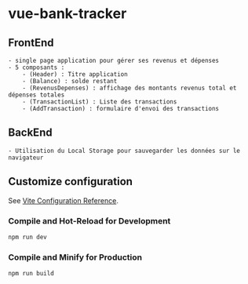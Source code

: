 # vue-bank-tracker

## FrontEnd
	- single page application pour gérer ses revenus et dépenses
	- 5 composants :
		- (Header) : Titre application
		- (Balance) : solde restant
		- (RevenusDepenses) : affichage des montants revenus total et dépenses totales
		- (TransactionList) : Liste des transactions
		- (AddTransaction) : formulaire d'envoi des transactions 


## BackEnd
	- Utilisation du Local Storage pour sauvegarder les données sur le navigateur

## Customize configuration

See [Vite Configuration Reference](https://vitejs.dev/config/).

### Compile and Hot-Reload for Development

```sh
npm run dev
```

### Compile and Minify for Production

```sh
npm run build
```

